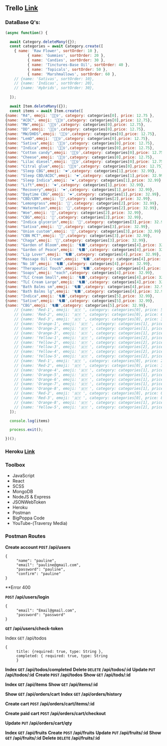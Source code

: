 ## Trello [Link](https://trello.com/b/Uj1rbgfT/project-management)

### DataBase Q's:

```js
(async function() {

  await Category.deleteMany({});
  const categories = await Category.create([
    { name: 'Raw Flower', sortOrder: 10 },
          { name: 'Gummies', sortOrder: 20 },
          { name: 'Candies', sortOrder: 30 },
          { name: 'Tinctures-Base Oil', sortOrder: 40 },
          { name: 'Topicals', sortOrder: 50 },
          { name: 'Marshmallows', sortOrder: 60 },
    // {name: 'Sativas', sortOrder: 10},
    // {name: 'Indicas', sortOrder: 20},
    // {name: 'Hybrids', sortOrder: 30},
    
  ]);

  await Item.deleteMany({});
  const items = await Item.create([
{name: "R4", emoji: '🤷🏽‍♀️', category: categories[0], price: 12.75 },
{name: "ACDC", emoji: '🤷🏽‍♀️',category: categories[0],price: 12.75},
{name: "MW",emoji: '🤷🏽‍♀️',category: categories[0],price: 12.75},
{name: "DD",emoji: '🤷🏽‍♀️',category: categories[0],price: 12.75},
{name: "MW/DHDS",emoji: '🤷🏽‍♀️',category: categories[0],price: 12.75},
{name: "LemD",emoji: '🤷🏽‍♀️',category: categories[0],price: 12.75},
{name: "Sativa",emoji: '🤷🏽‍♀️',category: categories[0],price: 12.75},
{name: "Indica",emoji: '🤷🏽‍♀️',category: categories[0],price: 12.75},
{name: "Cotton candy",emoji: '🤷🏽‍♀️',category: categories[0],price: 12.75},
{name: "Cheese",emoji: '🤷🏽‍♀️',category: categories[0],price: 12.75},
{name: "Lilac diesel",emoji: '🤷🏽‍♀️',category: categories[0],price: 12.75},
{name: "Citral glue",emoji: '🤷🏽‍♀️',category: categories[0],price: 12.75},
{name: "Sleep CBG",emoji: '❤️',category: categories[1],price: 32.99},
{name: "Sleep CBD/ACDC",emoji: '❤️',category: categories[1],price: 32.99},
{name: "Sleep Indica",emoji: '❤️',category: categories[1],price: 32.99},
{name: "Lift",emoji: '❤️',category: categories[1],price: 32.99},
{name: "Recovery",emoji: '❤️',category: categories[1],price: 32.99},
{name: "Daytime CBG",emoji: '❤️',category: categories[1],price: 32.99},
{name: "CBD/CBN",emoji: '🎂',category: categories[2],price: 32.99},
{name: "Lemongrass",emoji: '🎂',category: categories[2],price: 32.99},
{name: "Watermelon",emoji: '🎂',category: categories[2],price: 32.99},
{name: "Woe",emoji: '🎂',category: categories[2],price: 32.99},
{name: "CBG",emoji: '🎂',category: categories[2],price: 32.99},
{name: "Indica glycerin",emoji: '📘',category: categories[3],price: 32.99},
{name: "Sativa",emoji: '📘',category: categories[3],price: 32.99},
{name: "Union custom",emoji: '📘',category: categories[3],price: 32.99},
{name: "CBN MCT",emoji: '📘',category: categories[3],price: 32.99},
{name: "Chaga",emoji: '📘',category: categories[3],price: 32.99},
{name: "Garden of Bloom",emoji: '🐈‍⬛',category: categories[4],price: 32.99},
{name: "Garden of Peace",emoji: '🐈‍⬛',category: categories[4],price: 32.99},
{name: "Lip Lover",emoji: '🐈‍⬛',category: categories[4],price: 32.99},
{name: "Massage Oil Cream",emoji: '🐈‍⬛',category: categories[4],price: 32.99},
{name: "No 10",emoji: '🐈‍⬛',category: categories[4],price: 32.99},
{name: "Therapeutic Touch",emoji: '🐈‍⬛',category: categories[4],price: 32.99},
{name: "Soaps",emoji: "each",category: categories[4],price: 32.99},
{name: "TLC Cream Small",emoji: '🐈‍⬛',category: categories[4],price: 32.99},
{name: "TLC Cream Large",emoji: '🐈‍⬛',category: categories[4],price: 32.99},
{name: "Bath Balms sm",emoji: '🐈‍⬛',category: categories[4],price: 32.99},
{name: "Bath Balms lg",emoji: '🐈‍⬛',category: categories[4],price: 32.99},
{name: "Indica",emoji: '🐈‍⬛',category: categories[5],price: 32.99},
{name: "Sative",emoji: '🐈‍⬛',category: categories[5],price: 32.99},
{name: "CBG",emoji: '🐈‍⬛',category: categories[5],price: 32.99},
    // {name: 'Red-1', emoji: '🇲🇾 ', category: categories[0], price: 5.95},
    // {name: 'Red-2', emoji: '🇲🇾 ', category: categories[0], price: 6.95},
    // {name: 'Red-3', emoji: '🇲🇾 ', category: categories[0], price: 3.95},
    // {name: 'Orange-1', emoji: '🇲🇾 ', category: categories[1], price: 14.95},
    // {name: 'Orange-2', emoji: '🇲🇾 ', category: categories[1], price: 13.95},
    // {name: 'Orange-3', emoji: '🇲🇾 ', category: categories[1], price: 25.95},
    // {name: 'Yellow-1', emoji: '🇲🇾 ', category: categories[2], price: 1.95},
    // {name: 'Yellow-2', emoji: '🇲🇾 ', category: categories[2], price: 4.95},
    // {name: 'Yellow-3', emoji: '🇲🇾 ', category: categories[2], price: 3.95},
    // {name: 'Yellow-4', emoji: '🇲🇾 ', category: categories[2], price: 7.95},
    // {name: 'Yellow-5', emoji: '🇲🇾 ', category: categories[2], price: 1.95},
    // {name: 'Red-1', emoji: '🇲🇾 ', category: categories[0], price: 2.95},
    // {name: 'Red-2', emoji: '🇲🇾 ', category: categories[0], price: 3.95},
    // {name: 'Orange-4', emoji: '🇲🇾 ', category: categories[1], price: 1.95},
    // {name: 'Orange-5', emoji: '🇲🇾 ', category: categories[1], price: 0.95},
    // {name: 'Orange-6', emoji: '🇲🇾 ', category: categories[1], price: 2.95},
    // {name: 'Orange-7', emoji: '🇲🇾 ', category: categories[1], price: 3.95},
    // {name: 'Orange-8', emoji: '🇲🇾 ', category: categories[1], price: 0.95},
    // {name: 'Red-2', emoji: '🇲🇾 ', category: categories[0], price: 0.95},
    // {name: 'Red-3', emoji: '🇲🇾 ', category: categories[0], price: 8.95},
    // {name: 'Orange-8', emoji: '🇲🇾 ', category: categories[1], price: 3.95},
    // {name: 'Yellow-5', emoji: '🇲🇾 ', category: categories[2], price: 7.95},
  ]);

  console.log(items)

  process.exit();

})();
```


### Heroku [Link](https://shrouded-crag-13588.herokuapp.com/todos)

### Toolbox

* JavaScript
* React
* SCSS
* MongoDB
* NodeJS & Express
* JSONWebToken
* Heroku
* Postman
* BigPoppa Code
* YouTube-(Traversy Media)

### Postman Routes

**Create account ```POST``` /api/users**

```
{
     "name": "pauline",
     "email": "pauline@gmail.com",
     "password": "pauline",
     "confirm": "pauline"
}
```
**Error 400

**```POST``` /api/users/login**
```
{
     "email": "Email@gmail.com",
     "password": "password"
}
```

**```GET``` /api/users/check-token**

Index ```GET``` /api/todos

```
{
     title: {required: true, type: String },
     completed: { required: true, type: String 
     }
```     

**Index ```GET``` /api/todos/completed**
**Delete ```DELETE``` /api/todos/:id**
**Update ```PUT``` /api/todos/:id**
**Create ```POST``` /api/todos**
**Show ```GET``` /api/tods/:id**

**Index ```GET``` /api/items**
**Show ```GET``` /api/items/:id**

**Show ```GET``` /api/orders/cart**
**Index ```GET``` /api/orders/history**

**Create cart ```POST``` /api/orders/cart/items/:id**

**Create paid cart ```POST``` /api/orders/cart/checkout**

**Update ```PUT``` /api/orders/cart/qty**

**Index ```GET``` /api/fruits**
**Create ```POST``` /api/fruits**
**Update ```PUT``` /api/fruits/:id**
**Show ```GET``` /api/fruits/:id**
**Delete ```DELETE``` /api/fruits/:id**



